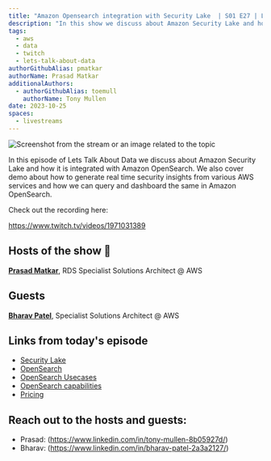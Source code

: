 ```yaml
---
title: "Amazon Opensearch integration with Security Lake  | S01 E27 | Lets Talk About Data Show"
description: "In this show we discuss about Amazon Security Lake and how it is integrated with Amazon OpenSearch. We also cover demo about how to generate real time security insights from various AWS services and how we can query and dashboard the same in Amazon OpenSearch."
tags:
  - aws
  - data
  - twitch
  - lets-talk-about-data
authorGithubAlias: pmatkar
authorName: Prasad Matkar
additionalAuthors:
  - authorGithubAlias: toemull
    authorName: Tony Mullen
date: 2023-10-25
spaces:
  - livestreams
---
```


![Screenshot from the stream or an image related to the topic](images/show27.jpg)

In this episode of Lets Talk About Data we discuss about Amazon Security Lake and how it is integrated with Amazon OpenSearch. We also cover demo about how to generate real time security insights from various AWS services and how we can query and dashboard the same in Amazon OpenSearch.

Check out the recording here:

https://www.twitch.tv/videos/1971031389


## Hosts of the show 🎤

[**Prasad Matkar**](https://www.linkedin.com/in/prasad-matkar-37063715/), RDS Specialist Solutions Architect @ AWS

## Guests

[**Bharav Patel**](https://www.linkedin.com/in/bharav-patel-2a3a2127/), Specialist Solutions Architect @ AWS

## Links from today's episode

* [Security Lake](https://aws.amazon.com/security-lake/)
* [OpenSearch](https://opensearch.org/docs/latest/)
* [OpenSearch Usecases](https://opensearch.org/docs/latest/data-repper/common-use-cases/common-use-cases/)
* [OpenSearch capabilities](https://opensearch.org/docs/latest/version-history/)
* [Pricing](https://aws.amazon.com/opensearch-service/pricing/)

## Reach out to the hosts and guests:

- Prasad: (https://www.linkedin.com/in/tony-mullen-8b05927d/)
- Bharav: (https://www.linkedin.com/in/bharav-patel-2a3a2127/)
